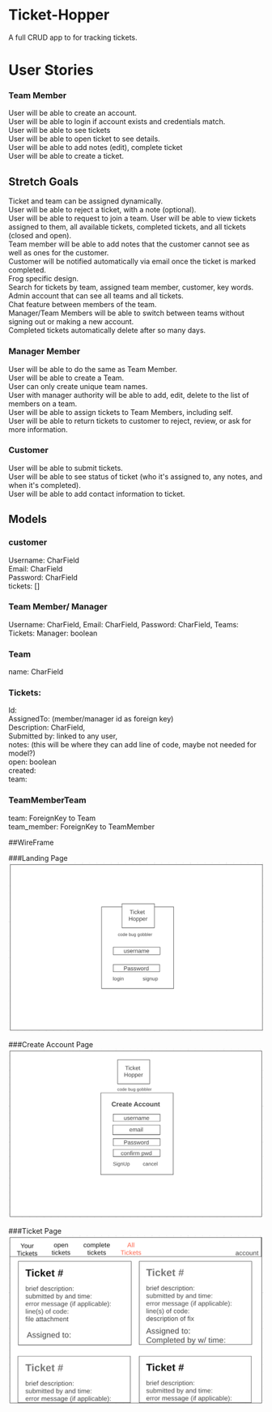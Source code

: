# Ticket-Hopper

A full CRUD app to for tracking tickets. 

# User Stories  
### Team Member 
User will be able to create an account.   
User will be able to login if account exists and credentials match.  
User will be able to see tickets   
User will be able to open ticket to see details.   
User will be able to add notes (edit), complete ticket  
User will be able to create a ticket. 




## Stretch Goals
Ticket and team can be assigned dynamically.    
User will be able to reject a ticket, with a note (optional).     
User will be able to request to join a team. 
User will be able to view tickets assigned to them, all available tickets, completed tickets, and all tickets (closed and open).    
Team member will be able to add notes that the customer cannot see as well as ones for the customer.      
Customer will be notified automatically via email once the ticket is marked completed.       
Frog specific design.        
Search for tickets by team, assigned team member, customer, key words.       
Admin account that can see all teams and all tickets.      
Chat feature between members of the team.          
Manager/Team Members will be able to switch between teams without signing out or making a new account.      
Completed tickets automatically delete after so many days.                


### Manager Member 
User will be able to do the same as Team Member.   
User will be able to create a Team.      
User can only create unique team names.            
User with manager authority will be able to add, edit, delete to the list of members on a team.   
User will be able to assign tickets to Team Members, including self.    
User will be able to return tickets to customer to reject, review, or ask for more information.   

### Customer
User will be able to submit tickets.      
User will be able to see status of ticket (who it's assigned to, any notes, and when it's completed).      
User will be able to add contact information to ticket.   

## Models

### customer
Username: CharField   
Email: CharField   
Password: CharField   
tickets: []      

### Team Member/ Manager   
Username: CharField,
Email: CharField,
Password: CharField,
Teams:
Tickets:
Manager: boolean   

### Team
name: CharField   


### Tickets:   
Id:   
AssignedTo: (member/manager id as foreign key)   
Description: CharField,   
Submitted by: linked to any user,   
notes: (this will be where they can add line of code, maybe not needed for model?)   
open: boolean   
created:   
team:   

### TeamMemberTeam
team: ForeignKey to Team    
team_member: ForeignKey to TeamMember   


##WireFrame   

###Landing Page      
![Landing Page](/images/Landing-Page.png)      

###Create Account Page      
![Create Account](/images/Create-Account.png)  

###Ticket Page   
![Ticket Page](/images/All-Tickets.png)  








